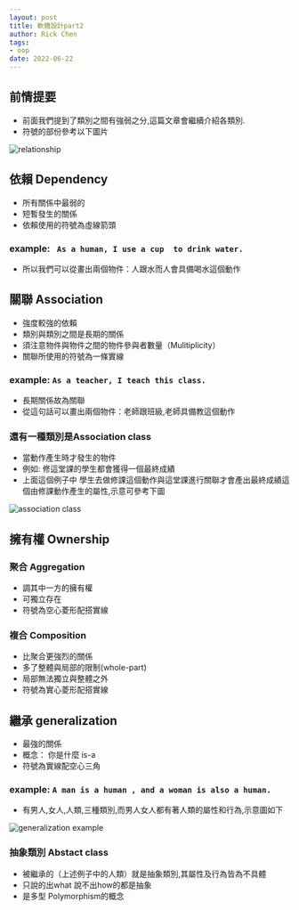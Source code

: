 ```yaml
---
layout: post
title: 軟體設計part2 
author: Rick Chen
tags: 
- oop
date: 2022-06-22
---
```


## 前情提要
* 前面我們提到了類別之間有強弱之分,這篇文章會繼續介紹各類別.
* 符號的部份參考以下圖片

![relationship](https://i.stack.imgur.com/cgAcC.png)

## 依賴 Dependency
* 所有關係中最弱的
* 短暫發生的關係
* 依賴使用的符號為虛線箭頭

### example: ``` As a human, I use a cup  to drink water.```
* 所以我們可以從畫出兩個物件：人跟水而人會具備喝水這個動作

## 關聯 Association
* 強度較強的依賴
* 類別與類別之間是長期的關係
* 須注意物件與物件之間的物件參與者數量（Mulitiplicity）
* 關聯所使用的符號為一條實線

### example: ```As a teacher, I teach this class.```
* 長期關係故為關聯
* 從這句話可以畫出兩個物件：老師跟班級,老師具備教這個動作 

### 還有一種類別是Association class
* 當動作產生時才發生的物件
* 例如: 修這堂課的學生都會獲得一個最終成績
* 上面這個例子中 學生去做修課這個動作與這堂課進行關聯才會產出最終成績這個由修課動作產生的屬性,示意可參考下圖
   
![association class](http://images.kenming.idv.tw/medias/association_class-1.jpg)

## 擁有權 Ownership
 
### 聚合 Aggregation
* 調其中一方的擁有權
* 可獨立存在
* 符號為空心菱形配搭實線
 
### 複合 Composition
* 比聚合更強烈的關係
* 多了整體與局部的限制(whole-part)
* 局部無法獨立與整體之外 
* 符號為實心菱形配搭實線
 
## 繼承 generalization
* 最強的關係
* 概念： 你是什麼 is-a
* 符號為實線配空心三角
 
### example: ```A man is a human , and a woman is also a human.```
* 有男人,女人,人類,三種類別,而男人女人都有著人類的屬性和行為,示意圖如下
 
![generalization example](https://upload.wikimedia.org/wikipedia/commons/thumb/6/66/KP-UML-Generalization-20060325.svg/1200px-KP-UML-Generalization-20060325.svg.png)
 
 
### 抽象類別 Abstact class
 * 被繼承的（上述例子中的人類）就是抽象類別,其屬性及行為皆為不具體
 * 只說的出what 說不出how的都是抽象
 * 是多型 Polymorphism的概念
 

 
